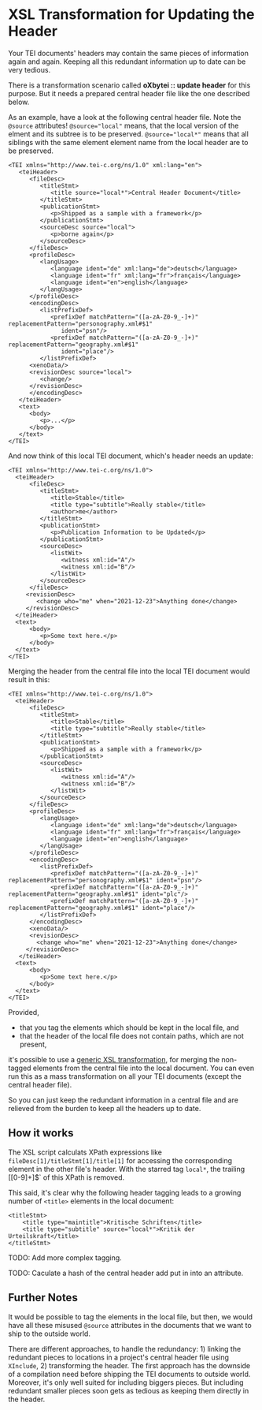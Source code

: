 # XSL Transformation for Updating the Header #

Your TEI documents' headers may contain the same pieces of information
again and again. Keeping all this redundant information up to date
can be very tedious.

There is a transformation scenario called **oXbytei :: update header**
for this purpose. But it needs a prepared central header file like the
one described below.

As an example, have a look at the following central header file. Note
the `@source` attributes!  `@source="local"` means, that the local
version of the elment and its subtree is to be
preserved. `@source="local*"` means that all siblings with the same
element element name from the local header are to be preserved.

```{xml}
<TEI xmlns="http://www.tei-c.org/ns/1.0" xml:lang="en">
   <teiHeader>
      <fileDesc>
         <titleStmt>
            <title source="local*">Central Header Document</title>
         </titleStmt>
         <publicationStmt>
            <p>Shipped as a sample with a framework</p>
         </publicationStmt>
         <sourceDesc source="local">
            <p>borne again</p>
         </sourceDesc>
      </fileDesc>
      <profileDesc>
         <langUsage>
            <language ident="de" xml:lang="de">deutsch</language>
            <language ident="fr" xml:lang="fr">français</language>
            <language ident="en">english</language>
         </langUsage>
      </profileDesc>
      <encodingDesc>
         <listPrefixDef>
            <prefixDef matchPattern="([a-zA-Z0-9_-]+)" replacementPattern="personography.xml#$1"
               ident="psn"/>
            <prefixDef matchPattern="([a-zA-Z0-9_-]+)" replacementPattern="geography.xml#$1"
               ident="place"/>
         </listPrefixDef>
      <xenoData/>
      <revisionDesc source="local">
         <change/>
      </revisionDesc>
      </encodingDesc>
   </teiHeader>
   <text>
      <body>
         <p>...</p>
      </body>
   </text>
</TEI>
```

And now think of this local TEI document, which's header needs an
update:

```{xml}
<TEI xmlns="http://www.tei-c.org/ns/1.0">
  <teiHeader>
      <fileDesc>
         <titleStmt>
            <title>Stable</title>
            <title type="subtitle">Really stable</title>
            <author>me</author>
         </titleStmt>
         <publicationStmt>
            <p>Publication Information to be Updated</p>
         </publicationStmt>
         <sourceDesc>
            <listWit>
               <witness xml:id="A"/>
               <witness xml:id="B"/>
            </listWit>
         </sourceDesc>
      </fileDesc>
     <revisionDesc>
        <change who="me" when="2021-12-23">Anything done</change>
     </revisionDesc>
  </teiHeader>
  <text>
      <body>
         <p>Some text here.</p>
      </body>
  </text>
</TEI>
```

Merging the header from the central file into the local TEI document
would result in this:

```{xml}
<TEI xmlns="http://www.tei-c.org/ns/1.0">
  <teiHeader>
      <fileDesc>
         <titleStmt>
            <title>Stable</title>
            <title type="subtitle">Really stable</title>
         </titleStmt>
         <publicationStmt>
            <p>Shipped as a sample with a framework</p>
         </publicationStmt>
         <sourceDesc>
            <listWit>
               <witness xml:id="A"/>
               <witness xml:id="B"/>
            </listWit>
         </sourceDesc>
      </fileDesc>
      <profileDesc>
         <langUsage>
            <language ident="de" xml:lang="de">deutsch</language>
            <language ident="fr" xml:lang="fr">français</language>
            <language ident="en">english</language>
         </langUsage>
      </profileDesc>
      <encodingDesc>
         <listPrefixDef>
            <prefixDef matchPattern="([a-zA-Z0-9_-]+)" replacementPattern="personography.xml#$1" ident="psn"/>
            <prefixDef matchPattern="([a-zA-Z0-9_-]+)" replacementPattern="geography.xml#$1" ident="plc"/>
            <prefixDef matchPattern="([a-zA-Z0-9_-]+)" replacementPattern="geography.xml#$1" ident="place"/>
         </listPrefixDef>
      </encodingDesc>
      <xenoData/>
      <revisionDesc>
        <change who="me" when="2021-12-23">Anything done</change>
     </revisionDesc>
   </teiHeader>
  <text>
      <body>
         <p>Some text here.</p>
      </body>
  </text>
</TEI>
```

Provided, 
- that you tag the elements which should be kept in the local file,
  and
- that the header of the local file does not contain paths, which are
  not present,

it's possible to use a [generic XSL
transformation](../frameworks/oxbytei/xsl/updateHeader.xsl), for
merging the non-tagged elements from the central file into the local
document. You can even run this as a mass transformation on all your
TEI documents (except the central header file).

So you can just keep the redundant information in a central file and
are relieved from the burden to keep all the headers up to date.

## How it works ##

The XSL script calculats XPath expressions like
`fileDesc[1]/titleStmt[1]/title[1]` for accessing the corresponding
element in the other file's header. With the starred tag `local*`, the
trailing \[[0-9]+\]$` of this XPath is removed.

This said, it's clear why the following header tagging leads to a
growing number of `<title>` elements in the local document:

```{xml}
<titleStmt>
	<title type="maintitle">Kritische Schriften</title>
	<title type="subtitle" source="local*">Kritik der Urteilskraft</title>
</titleStmt>
```

TODO: Add more complex tagging.

TODO: Caculate a hash of the central header add put in into an
attribute.

## Further Notes ##

It would be possible to tag the elements in the local file, but then,
we would have all these misused `@source` attributes in the documents
that we want to ship to the outside world.

There are different approaches, to handle the redundancy: 1) linking
the redundant pieces to locations in a project's central header file
using `XInclude`, 2) transforming the header. The first approach has
the downside of a compilation need before shipping the TEI documents
to outside world. Moreover, it's only well suited for including
biggers pieces. But including redundant smaller pieces soon gets as
tedious as keeping them directly in the header.
